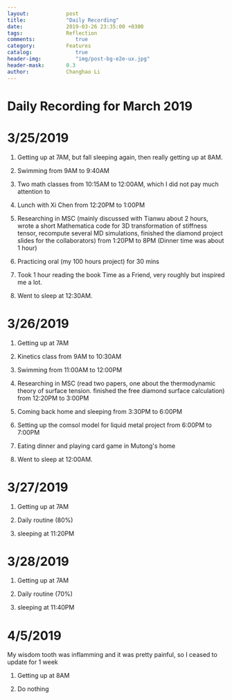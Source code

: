 ```yaml
---
layout:            post
title:             "Daily Recording"
date:              2019-03-26 23:35:00 +0300
tags:              Reflection
comments:			  true
category:          Features
catalog:    		  true
header-img: 		  "img/post-bg-e2e-ux.jpg"
header-mask:       0.3
author:            Changhao Li
---
```


# Daily Recording for March 2019

# 3/25/2019

1. Getting up at 7AM, but fall sleeping again, then really getting up at 8AM.

2. Swimming from 9AM to 9:40AM

3. Two math classes from 10:15AM to 12:00AM, which I did not pay much attention to 

4. Lunch with Xi Chen from 12:20PM to 1:00PM

5. Researching in MSC (mainly discussed with Tianwu about 2 hours, wrote a short Mathematica code for 3D transformation of stiffness tensor, recompute several MD simulations, finished the diamond project slides for the collaborators) from 1:20PM to 8PM (Dinner time was about 1 hour)

6. Practicing oral (my 100 hours project) for 30 mins

7. Took 1 hour reading the book Time as a Friend, very roughly but inspired me a lot.

8. Went to sleep at 12:30AM.

# 3/26/2019

1. Getting up at 7AM

2. Kinetics class from 9AM to 10:30AM

3. Swimming from 11:00AM to 12:00PM

4. Researching in MSC (read two papers, one about the thermodynamic theory of surface tension. finished the free diamond surface calculation) from 12:20PM to 3:00PM

5. Coming back home and sleeping from 3:30PM to 6:00PM

6. Setting up the comsol model for liquid metal project from 6:00PM to 7:00PM

7. Eating dinner and playing card game in Mutong's home

8. Went to sleep at 12:00AM.

# 3/27/2019

1. Getting up at 7AM

2. Daily routine (80%)

3. sleeping at 11:20PM

# 3/28/2019

1. Getting up at 7AM

2. Daily routine (70%)

3. sleeping at 11:40PM

# 4/5/2019

My wisdom tooth was inflamming and it was pretty painful, so I ceased to update for 1 week

1. Getting up at 8AM

2. Do nothing

